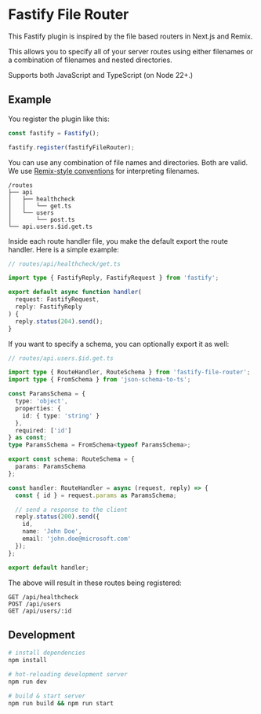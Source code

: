 # Fastify File Router

This Fastify plugin is inspired by the file based routers in Next.js and Remix.

This allows you to specify all of your server routes using either filenames or a combination of filenames and nested directories.

Supports both JavaScript and TypeScript (on Node 22+.)

## Example

You register the plugin like this:

```ts
const fastify = Fastify();

fastify.register(fastifyFileRouter);
```

You can use any combination of file names and directories. Both are valid. We use [Remix-style conventions](https://remix.run/docs/en/main/file-conventions/routes) for interpreting filenames.

```
/routes
├── api
│   ├── healthcheck
│   │   └── get.ts
│   └── users
│       └── post.ts
└── api.users.$id.get.ts
```

Inside each route handler file, you make the default export the route handler. Here is a simple example:

```ts
// routes/api/healthcheck/get.ts

import type { FastifyReply, FastifyRequest } from 'fastify';

export default async function handler(
  request: FastifyRequest,
  reply: FastifyReply
) {
  reply.status(204).send();
}
```

If you want to specify a schema, you can optionally export it as well:

```ts
// routes/api.users.$id.get.ts

import type { RouteHandler, RouteSchema } from 'fastify-file-router';
import type { FromSchema } from 'json-schema-to-ts';

const ParamsSchema = {
  type: 'object',
  properties: {
    id: { type: 'string' }
  },
  required: ['id']
} as const;
type ParamsSchema = FromSchema<typeof ParamsSchema>;

export const schema: RouteSchema = {
  params: ParamsSchema
};

const handler: RouteHandler = async (request, reply) => {
  const { id } = request.params as ParamsSchema;

  // send a response to the client
  reply.status(200).send({
    id,
    name: 'John Doe',
    email: 'john.doe@microsoft.com'
  });
};

export default handler;
```

The above will result in these routes being registered:

```
GET /api/healthcheck
POST /api/users
GET /api/users/:id
```

## Development

```sh
# install dependencies
npm install

# hot-reloading development server
npm run dev

# build & start server
npm run build && npm run start
```
